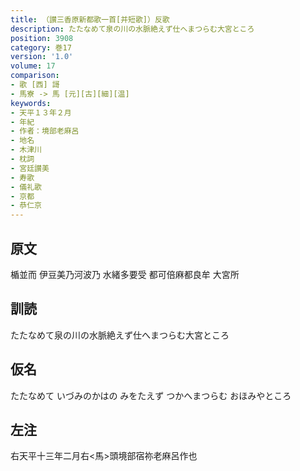 ```yaml
---
title: （讃三香原新都歌一首[并短歌]）反歌
description: たたなめて泉の川の水脈絶えず仕へまつらむ大宮ところ
position: 3908
category: 巻17
version: '1.0'
volume: 17
comparison:
- 歌 [西] 謌
- 馬寮 -> 馬 [元][古][細][温]
keywords:
- 天平１３年２月
- 年紀
- 作者：境部老麻呂
- 地名
- 木津川
- 枕詞
- 宮廷讃美
- 寿歌
- 儀礼歌
- 京都
- 恭仁京
---
```


## 原文

楯並而 伊豆美乃河波乃 水緒多要受 都可倍麻都良牟 大宮所

## 訓読

たたなめて泉の川の水脈絶えず仕へまつらむ大宮ところ

## 仮名

たたなめて いづみのかはの みをたえず つかへまつらむ おほみやところ

## 左注

右天平十三年二月右<馬>頭境部宿祢老麻呂作也
